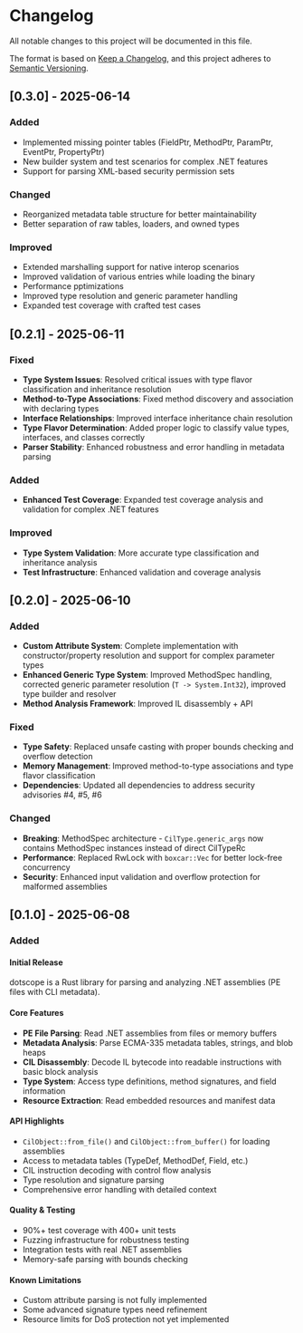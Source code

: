 # Changelog

All notable changes to this project will be documented in this file.

The format is based on [Keep a Changelog](https://keepachangelog.com/en/1.0.0/),
and this project adheres to [Semantic Versioning](https://semver.org/spec/v2.0.0.html).

## [0.3.0] - 2025-06-14

### Added

- Implemented missing pointer tables (FieldPtr, MethodPtr, ParamPtr, EventPtr, PropertyPtr)
- New builder system and test scenarios for complex .NET features
- Support for parsing XML-based security permission sets

### Changed

- Reorganized metadata table structure for better maintainability
- Better separation of raw tables, loaders, and owned types

### Improved

- Extended marshalling support for native interop scenarios
- Improved validation of various entries while loading the binary
- Performance pptimizations
- Improved type resolution and generic parameter handling
- Expanded test coverage with crafted test cases

## [0.2.1] - 2025-06-11

### Fixed

- **Type System Issues**: Resolved critical issues with type flavor classification and inheritance resolution
- **Method-to-Type Associations**: Fixed method discovery and association with declaring types  
- **Interface Relationships**: Improved interface inheritance chain resolution
- **Type Flavor Determination**: Added proper logic to classify value types, interfaces, and classes correctly
- **Parser Stability**: Enhanced robustness and error handling in metadata parsing

### Added

- **Enhanced Test Coverage**: Expanded test coverage analysis and validation for complex .NET features

### Improved

- **Type System Validation**: More accurate type classification and inheritance analysis
- **Test Infrastructure**: Enhanced validation and coverage analysis

## [0.2.0] - 2025-06-10

### Added

- **Custom Attribute System**: Complete implementation with constructor/property resolution and support for complex parameter types
- **Enhanced Generic Type System**: Improved MethodSpec handling, corrected generic parameter resolution (`T -> System.Int32`), improved type builder and resolver
- **Method Analysis Framework**: Improved IL disassembly + API

### Fixed

- **Type Safety**: Replaced unsafe casting with proper bounds checking and overflow detection
- **Memory Management**: Improved method-to-type associations and type flavor classification
- **Dependencies**: Updated all dependencies to address security advisories #4, #5, #6

### Changed

- **Breaking**: MethodSpec architecture - `CilType.generic_args` now contains MethodSpec instances instead of direct CilTypeRc
- **Performance**: Replaced RwLock with `boxcar::Vec` for better lock-free concurrency
- **Security**: Enhanced input validation and overflow protection for malformed assemblies

## [0.1.0] - 2025-06-08

### Added

#### Initial Release

dotscope is a Rust library for parsing and analyzing .NET assemblies (PE files with CLI metadata).

#### Core Features

- **PE File Parsing**: Read .NET assemblies from files or memory buffers
- **Metadata Analysis**: Parse ECMA-335 metadata tables, strings, and blob heaps
- **CIL Disassembly**: Decode IL bytecode into readable instructions with basic block analysis
- **Type System**: Access type definitions, method signatures, and field information
- **Resource Extraction**: Read embedded resources and manifest data

#### API Highlights

- `CilObject::from_file()` and `CilObject::from_buffer()` for loading assemblies
- Access to metadata tables (TypeDef, MethodDef, Field, etc.)
- CIL instruction decoding with control flow analysis
- Type resolution and signature parsing
- Comprehensive error handling with detailed context

#### Quality & Testing

- 90%+ test coverage with 400+ unit tests
- Fuzzing infrastructure for robustness testing
- Integration tests with real .NET assemblies
- Memory-safe parsing with bounds checking

#### Known Limitations

- Custom attribute parsing is not fully implemented
- Some advanced signature types need refinement
- Resource limits for DoS protection not yet implemented
